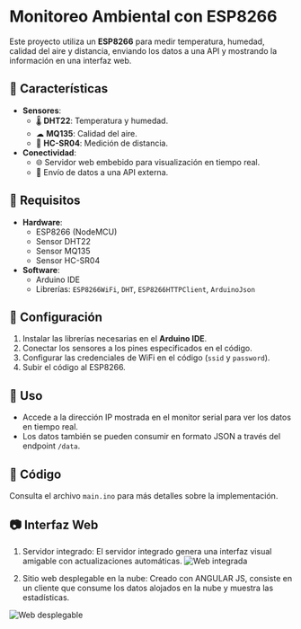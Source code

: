 # Monitoreo Ambiental con ESP8266  

Este proyecto utiliza un **ESP8266** para medir temperatura, humedad, calidad del aire y distancia, enviando los datos a una API y mostrando la información en una interfaz web.  

## 🚀 Características  

- **Sensores**:  
  - 🌡 **DHT22**: Temperatura y humedad.  
  - ☁ **MQ135**: Calidad del aire.  
  - 📏 **HC-SR04**: Medición de distancia.  
- **Conectividad**:  
  - 🌐 Servidor web embebido para visualización en tiempo real.  
  - 📡 Envío de datos a una API externa.  

## 📜 Requisitos  

- **Hardware**:  
  - ESP8266 (NodeMCU)  
  - Sensor DHT22  
  - Sensor MQ135  
  - Sensor HC-SR04  
- **Software**:  
  - Arduino IDE  
  - Librerías: `ESP8266WiFi`, `DHT`, `ESP8266HTTPClient`, `ArduinoJson`  

## 🔧 Configuración  

1. Instalar las librerías necesarias en el **Arduino IDE**.  
2. Conectar los sensores a los pines especificados en el código.  
3. Configurar las credenciales de WiFi en el código (`ssid` y `password`).  
4. Subir el código al ESP8266.  

## 📡 Uso  

- Accede a la dirección IP mostrada en el monitor serial para ver los datos en tiempo real.  
- Los datos también se pueden consumir en formato JSON a través del endpoint `/data`.  

## 📝 Código  

Consulta el archivo `main.ino` para más detalles sobre la implementación.  

## 📷 Interfaz Web  

1. Servidor integrado: El servidor integrado genera una interfaz visual amigable con actualizaciones automáticas. 
![Web integrada](https://github.com/Club-Team-ESPE/proyecto-iot-monitoreo-ambiental/docs/interfaz-web-esp8266.png)

2. Sitio web desplegable en la nube: Creado con ANGULAR JS, consiste en un cliente que consume los datos alojados en la nube y muestra las estadísticas.

![Web desplegable](https://github.com/Club-Team-ESPE/proyecto-iot-monitoreo-ambiental/docs/interfaz-web2.png)



